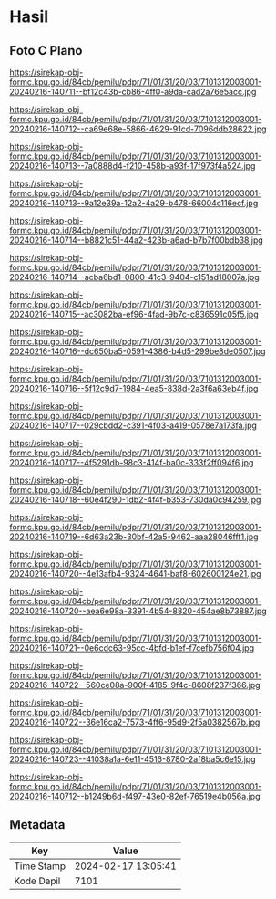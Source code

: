 # Hasil

## Foto C Plano

https://sirekap-obj-formc.kpu.go.id/84cb/pemilu/pdpr/71/01/31/20/03/7101312003001-20240216-140711--bf12c43b-cb86-4ff0-a9da-cad2a76e5acc.jpg

https://sirekap-obj-formc.kpu.go.id/84cb/pemilu/pdpr/71/01/31/20/03/7101312003001-20240216-140712--ca69e68e-5866-4629-91cd-7096ddb28622.jpg

https://sirekap-obj-formc.kpu.go.id/84cb/pemilu/pdpr/71/01/31/20/03/7101312003001-20240216-140713--7a0888d4-f210-458b-a93f-17f973f4a524.jpg

https://sirekap-obj-formc.kpu.go.id/84cb/pemilu/pdpr/71/01/31/20/03/7101312003001-20240216-140713--9a12e39a-12a2-4a29-b478-66004c116ecf.jpg

https://sirekap-obj-formc.kpu.go.id/84cb/pemilu/pdpr/71/01/31/20/03/7101312003001-20240216-140714--b8821c51-44a2-423b-a6ad-b7b7f00bdb38.jpg

https://sirekap-obj-formc.kpu.go.id/84cb/pemilu/pdpr/71/01/31/20/03/7101312003001-20240216-140714--acba6bd1-0800-41c3-9404-c151ad18007a.jpg

https://sirekap-obj-formc.kpu.go.id/84cb/pemilu/pdpr/71/01/31/20/03/7101312003001-20240216-140715--ac3082ba-ef96-4fad-9b7c-c836591c05f5.jpg

https://sirekap-obj-formc.kpu.go.id/84cb/pemilu/pdpr/71/01/31/20/03/7101312003001-20240216-140716--dc650ba5-0591-4386-b4d5-299be8de0507.jpg

https://sirekap-obj-formc.kpu.go.id/84cb/pemilu/pdpr/71/01/31/20/03/7101312003001-20240216-140716--5f12c9d7-1984-4ea5-838d-2a3f6a63eb4f.jpg

https://sirekap-obj-formc.kpu.go.id/84cb/pemilu/pdpr/71/01/31/20/03/7101312003001-20240216-140717--029cbdd2-c391-4f03-a419-0578e7a173fa.jpg

https://sirekap-obj-formc.kpu.go.id/84cb/pemilu/pdpr/71/01/31/20/03/7101312003001-20240216-140717--4f5291db-98c3-414f-ba0c-333f2ff094f6.jpg

https://sirekap-obj-formc.kpu.go.id/84cb/pemilu/pdpr/71/01/31/20/03/7101312003001-20240216-140718--60e4f290-1db2-4f4f-b353-730da0c94259.jpg

https://sirekap-obj-formc.kpu.go.id/84cb/pemilu/pdpr/71/01/31/20/03/7101312003001-20240216-140719--6d63a23b-30bf-42a5-9462-aaa28046fff1.jpg

https://sirekap-obj-formc.kpu.go.id/84cb/pemilu/pdpr/71/01/31/20/03/7101312003001-20240216-140720--4e13afb4-9324-4641-baf8-602600124e21.jpg

https://sirekap-obj-formc.kpu.go.id/84cb/pemilu/pdpr/71/01/31/20/03/7101312003001-20240216-140720--aea6e98a-3391-4b54-8820-454ae8b73887.jpg

https://sirekap-obj-formc.kpu.go.id/84cb/pemilu/pdpr/71/01/31/20/03/7101312003001-20240216-140721--0e6cdc63-95cc-4bfd-b1ef-f7cefb756f04.jpg

https://sirekap-obj-formc.kpu.go.id/84cb/pemilu/pdpr/71/01/31/20/03/7101312003001-20240216-140722--560ce08a-900f-4185-9f4c-8608f237f366.jpg

https://sirekap-obj-formc.kpu.go.id/84cb/pemilu/pdpr/71/01/31/20/03/7101312003001-20240216-140722--36e16ca2-7573-4ff6-95d9-2f5a0382567b.jpg

https://sirekap-obj-formc.kpu.go.id/84cb/pemilu/pdpr/71/01/31/20/03/7101312003001-20240216-140723--41038a1a-6e11-4516-8780-2af8ba5c6e15.jpg

https://sirekap-obj-formc.kpu.go.id/84cb/pemilu/pdpr/71/01/31/20/03/7101312003001-20240216-140712--b1249b6d-f497-43e0-82ef-76519e4b056a.jpg


## Metadata

| Key        | Value               |
| ---------- | ------------------- |
| Time Stamp | 2024-02-17 13:05:41 |
| Kode Dapil | 7101                |



